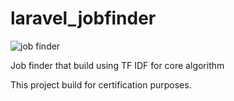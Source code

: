 # laravel_jobfinder
![job finder](https://i.imgur.com/75Cx65k.png)

Job finder that build using TF IDF for core algorithm

This project build for certification purposes.
